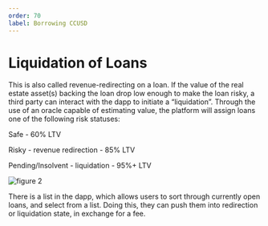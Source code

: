 ```yaml
---
order: 70
label: Borrowing CCUSD
---
```


# Liquidation of Loans

This is also called revenue-redirecting on a loan. If the value of the real estate asset(s) backing the loan drop low enough to make the loan risky, a third party can interact with the dapp to initiate a “liquidation”.
Through the use of an oracle capable of estimating value, the platform will assign loans one of the following risk statuses:

Safe - 60% LTV

Risky - revenue redirection - 85% LTV

Pending/Insolvent - liquidation - 95%+ LTV


![_figure 2_](/images/contract_diagram_f2.png)

There is a list in the dapp, which allows users to sort through currently open loans, and select from a list. Doing this, they can push them into redirection or liquidation state, in exchange for a fee.